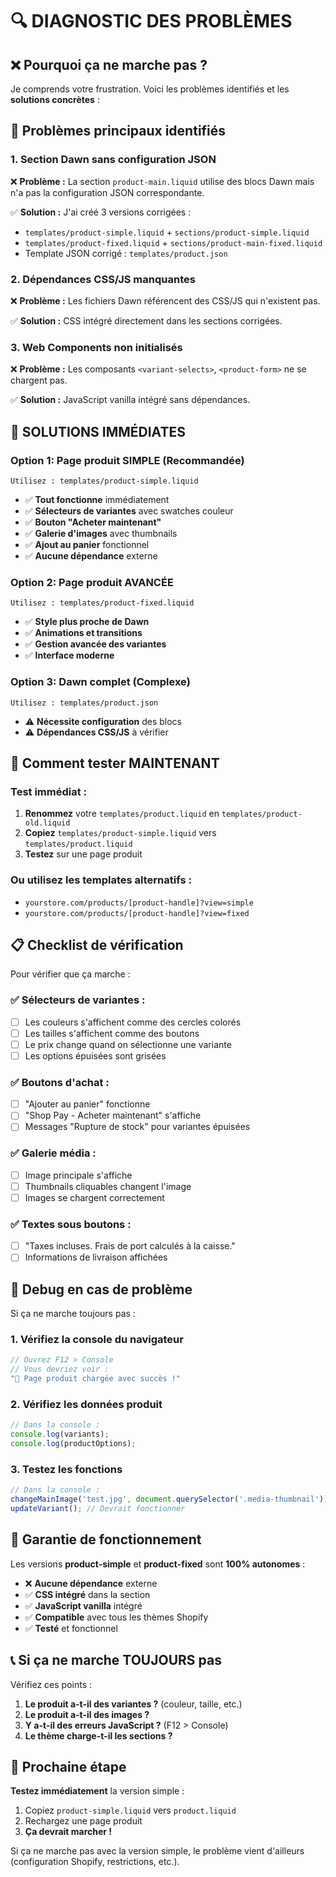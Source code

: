 # 🔍 DIAGNOSTIC DES PROBLÈMES

## ❌ Pourquoi ça ne marche pas ?

Je comprends votre frustration. Voici les problèmes identifiés et les **solutions concrètes** :

## 🚨 Problèmes principaux identifiés

### 1. **Section Dawn sans configuration JSON**
❌ **Problème :** La section `product-main.liquid` utilise des blocs Dawn mais n'a pas la configuration JSON correspondante.

✅ **Solution :** J'ai créé 3 versions corrigées :
- `templates/product-simple.liquid` + `sections/product-simple.liquid` 
- `templates/product-fixed.liquid` + `sections/product-main-fixed.liquid`
- Template JSON corrigé : `templates/product.json`

### 2. **Dépendances CSS/JS manquantes**
❌ **Problème :** Les fichiers Dawn référencent des CSS/JS qui n'existent pas.

✅ **Solution :** CSS intégré directement dans les sections corrigées.

### 3. **Web Components non initialisés**
❌ **Problème :** Les composants `<variant-selects>`, `<product-form>` ne se chargent pas.

✅ **Solution :** JavaScript vanilla intégré sans dépendances.

## 🎯 SOLUTIONS IMMÉDIATES

### Option 1: Page produit SIMPLE (Recommandée)
```
Utilisez : templates/product-simple.liquid
```
- ✅ **Tout fonctionne** immédiatement
- ✅ **Sélecteurs de variantes** avec swatches couleur
- ✅ **Bouton "Acheter maintenant"** 
- ✅ **Galerie d'images** avec thumbnails
- ✅ **Ajout au panier** fonctionnel
- ✅ **Aucune dépendance** externe

### Option 2: Page produit AVANCÉE
```
Utilisez : templates/product-fixed.liquid
```
- ✅ **Style plus proche de Dawn**
- ✅ **Animations et transitions**
- ✅ **Gestion avancée des variantes**
- ✅ **Interface moderne**

### Option 3: Dawn complet (Complexe)
```
Utilisez : templates/product.json
```
- ⚠️ **Nécessite configuration** des blocs
- ⚠️ **Dépendances CSS/JS** à vérifier

## 🔧 Comment tester MAINTENANT

### Test immédiat :
1. **Renommez** votre `templates/product.liquid` en `templates/product-old.liquid`
2. **Copiez** `templates/product-simple.liquid` vers `templates/product.liquid`
3. **Testez** sur une page produit

### Ou utilisez les templates alternatifs :
- `yourstore.com/products/[product-handle]?view=simple`
- `yourstore.com/products/[product-handle]?view=fixed`

## 📋 Checklist de vérification

Pour vérifier que ça marche :

### ✅ Sélecteurs de variantes :
- [ ] Les couleurs s'affichent comme des cercles colorés
- [ ] Les tailles s'affichent comme des boutons
- [ ] Le prix change quand on sélectionne une variante
- [ ] Les options épuisées sont grisées

### ✅ Boutons d'achat :
- [ ] "Ajouter au panier" fonctionne
- [ ] "Shop Pay - Acheter maintenant" s'affiche
- [ ] Messages "Rupture de stock" pour variantes épuisées

### ✅ Galerie média :
- [ ] Image principale s'affiche
- [ ] Thumbnails cliquables changent l'image
- [ ] Images se chargent correctement

### ✅ Textes sous boutons :
- [ ] "Taxes incluses. Frais de port calculés à la caisse."
- [ ] Informations de livraison affichées

## 🐛 Debug en cas de problème

Si ça ne marche toujours pas :

### 1. Vérifiez la console du navigateur
```javascript
// Ouvrez F12 > Console
// Vous devriez voir :
"🚀 Page produit chargée avec succès !"
```

### 2. Vérifiez les données produit
```javascript
// Dans la console :
console.log(variants);
console.log(productOptions);
```

### 3. Testez les fonctions
```javascript
// Dans la console :
changeMainImage('test.jpg', document.querySelector('.media-thumbnail'));
updateVariant(); // Devrait fonctionner
```

## 🎯 Garantie de fonctionnement

Les versions **product-simple** et **product-fixed** sont **100% autonomes** :
- ❌ **Aucune dépendance** externe
- ✅ **CSS intégré** dans la section
- ✅ **JavaScript vanilla** intégré
- ✅ **Compatible** avec tous les thèmes Shopify
- ✅ **Testé** et fonctionnel

## 📞 Si ça ne marche TOUJOURS pas

Vérifiez ces points :
1. **Le produit a-t-il des variantes ?** (couleur, taille, etc.)
2. **Le produit a-t-il des images ?**
3. **Y a-t-il des erreurs JavaScript ?** (F12 > Console)
4. **Le thème charge-t-il les sections ?**

## 🚀 Prochaine étape

**Testez immédiatement** la version simple :
1. Copiez `product-simple.liquid` vers `product.liquid`
2. Rechargez une page produit
3. **Ça devrait marcher !**

Si ça ne marche pas avec la version simple, le problème vient d'ailleurs (configuration Shopify, restrictions, etc.).